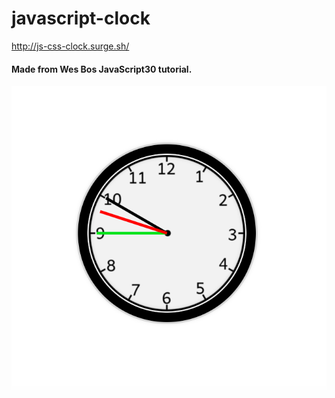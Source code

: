 # javascript-clock

http://js-css-clock.surge.sh/
#### Made from Wes Bos JavaScript30 tutorial.

![](./images/clock.png)

